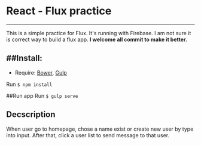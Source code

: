 # React - Flux practice
---

This is a simple practice for Flux. It's running with Firebase. I am not sure it is correct way to build a flux app.
**I welcome all commit to make it better.**

##Install:
---
- Require: [Bower](http://bower.io/), [Gulp](http://gulpjs.com/)

Run  `$ npm install`

##Run app
Run `$ gulp serve`

## Decscription
When user go to homepage, chose a name exist or create new user by type into input. After that, click a user list to send message to that user.
